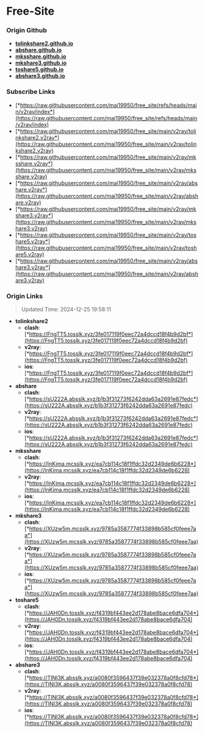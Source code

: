 # Free-Site

### Origin Github

- [**tolinkshare2.github.io**](https://github.com/tolinkshare2/tolinkshare2.github.io)
- [**abshare.github.io**](https://github.com/abshare/abshare.github.io)
- [**mksshare.github.io**](https://github.com/mksshare/mksshare.github.io)
- [**mkshare3.github.io**](https://github.com/mkshare3/mkshare3.github.io)
- [**toshare5.github.io**](https://github.com/toshare5/toshare5.github.io)
- [**abshare3.github.io**](https://github.com/abshare3/abshare3.github.io)

### Subscribe Links

- [*https://raw.githubusercontent.com/mai19950/free_site/refs/heads/main/v2ray/index*](https://raw.githubusercontent.com/mai19950/free_site/refs/heads/main/v2ray/index)
- [*https://raw.githubusercontent.com/mai19950/free_site/main/v2ray/tolinkshare2.v2ray*](https://raw.githubusercontent.com/mai19950/free_site/main/v2ray/tolinkshare2.v2ray)
- [*https://raw.githubusercontent.com/mai19950/free_site/main/v2ray/mksshare.v2ray*](https://raw.githubusercontent.com/mai19950/free_site/main/v2ray/mksshare.v2ray)
- [*https://raw.githubusercontent.com/mai19950/free_site/main/v2ray/abshare.v2ray*](https://raw.githubusercontent.com/mai19950/free_site/main/v2ray/abshare.v2ray)
- [*https://raw.githubusercontent.com/mai19950/free_site/main/v2ray/mkshare3.v2ray*](https://raw.githubusercontent.com/mai19950/free_site/main/v2ray/mkshare3.v2ray)
- [*https://raw.githubusercontent.com/mai19950/free_site/main/v2ray/toshare5.v2ray*](https://raw.githubusercontent.com/mai19950/free_site/main/v2ray/toshare5.v2ray)
- [*https://raw.githubusercontent.com/mai19950/free_site/main/v2ray/abshare3.v2ray*](https://raw.githubusercontent.com/mai19950/free_site/main/v2ray/abshare3.v2ray)

### Origin Links

> Updated Time: 2024-12-25 19:58:11

- **tolinkshare2**
  - **clash**: [*https://FngTT5.tosslk.xyz/3fe017119f0eec72a4dccd18f4b9d2bf*](https://FngTT5.tosslk.xyz/3fe017119f0eec72a4dccd18f4b9d2bf)
  - **v2ray**: [*https://FngTT5.tosslk.xyz/3fe017119f0eec72a4dccd18f4b9d2bf*](https://FngTT5.tosslk.xyz/3fe017119f0eec72a4dccd18f4b9d2bf)
  - **ios**: [*https://FngTT5.tosslk.xyz/3fe017119f0eec72a4dccd18f4b9d2bf*](https://FngTT5.tosslk.xyz/3fe017119f0eec72a4dccd18f4b9d2bf)
- **abshare**
  - **clash**: [*https://sU222A.absslk.xyz/b1b3f31273f6242dda63a2691e87fedc*](https://sU222A.absslk.xyz/b1b3f31273f6242dda63a2691e87fedc)
  - **v2ray**: [*https://sU222A.absslk.xyz/b1b3f31273f6242dda63a2691e87fedc*](https://sU222A.absslk.xyz/b1b3f31273f6242dda63a2691e87fedc)
  - **ios**: [*https://sU222A.absslk.xyz/b1b3f31273f6242dda63a2691e87fedc*](https://sU222A.absslk.xyz/b1b3f31273f6242dda63a2691e87fedc)
- **mksshare**
  - **clash**: [*https://InKima.mcsslk.xyz/ea7cb114c18f1ffdc32d2349de6b6228*](https://InKima.mcsslk.xyz/ea7cb114c18f1ffdc32d2349de6b6228)
  - **v2ray**: [*https://InKima.mcsslk.xyz/ea7cb114c18f1ffdc32d2349de6b6228*](https://InKima.mcsslk.xyz/ea7cb114c18f1ffdc32d2349de6b6228)
  - **ios**: [*https://InKima.mcsslk.xyz/ea7cb114c18f1ffdc32d2349de6b6228*](https://InKima.mcsslk.xyz/ea7cb114c18f1ffdc32d2349de6b6228)
- **mkshare3**
  - **clash**: [*https://XUzw5m.mcsslk.xyz/9785a3587774f33898b585cf0feee7aa*](https://XUzw5m.mcsslk.xyz/9785a3587774f33898b585cf0feee7aa)
  - **v2ray**: [*https://XUzw5m.mcsslk.xyz/9785a3587774f33898b585cf0feee7aa*](https://XUzw5m.mcsslk.xyz/9785a3587774f33898b585cf0feee7aa)
  - **ios**: [*https://XUzw5m.mcsslk.xyz/9785a3587774f33898b585cf0feee7aa*](https://XUzw5m.mcsslk.xyz/9785a3587774f33898b585cf0feee7aa)
- **toshare5**
  - **clash**: [*https://JAH0Dn.tosslk.xyz/f4319bf443ee2d178abe8bace6dfa704*](https://JAH0Dn.tosslk.xyz/f4319bf443ee2d178abe8bace6dfa704)
  - **v2ray**: [*https://JAH0Dn.tosslk.xyz/f4319bf443ee2d178abe8bace6dfa704*](https://JAH0Dn.tosslk.xyz/f4319bf443ee2d178abe8bace6dfa704)
  - **ios**: [*https://JAH0Dn.tosslk.xyz/f4319bf443ee2d178abe8bace6dfa704*](https://JAH0Dn.tosslk.xyz/f4319bf443ee2d178abe8bace6dfa704)
- **abshare3**
  - **clash**: [*https://TINI3K.absslk.xyz/a0080f3596437f39e032378a0f8cfd78*](https://TINI3K.absslk.xyz/a0080f3596437f39e032378a0f8cfd78)
  - **v2ray**: [*https://TINI3K.absslk.xyz/a0080f3596437f39e032378a0f8cfd78*](https://TINI3K.absslk.xyz/a0080f3596437f39e032378a0f8cfd78)
  - **ios**: [*https://TINI3K.absslk.xyz/a0080f3596437f39e032378a0f8cfd78*](https://TINI3K.absslk.xyz/a0080f3596437f39e032378a0f8cfd78)
